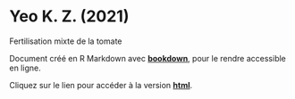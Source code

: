 # Yeo K. Z. (2021)

Fertilisation mixte de la tomate

Document créé en R Markdown avec [**bookdown**](https://github.com/rstudio/bookdown), pour le rendre accessible en ligne.

Cliquez sur le lien pour accéder à la version [**html**](https://rgoals.github.io/Yeo_KZ_2021_Fertilisation_Tomate/).

